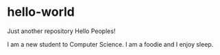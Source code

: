 # hello-world
Just another repository
Hello Peoples!

I am a new student to Computer Science. I am a foodie and I enjoy sleep. 
